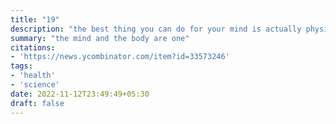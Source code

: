 ```yaml
---
title: "19"
description: "the best thing you can do for your mind is actually physical excercise"
summary: "the mind and the body are one"
citations:
- 'https://news.ycombinator.com/item?id=33573246'
tags:
- 'health'
- 'science'	
date: 2022-11-12T23:49:49+05:30
draft: false
---
```


